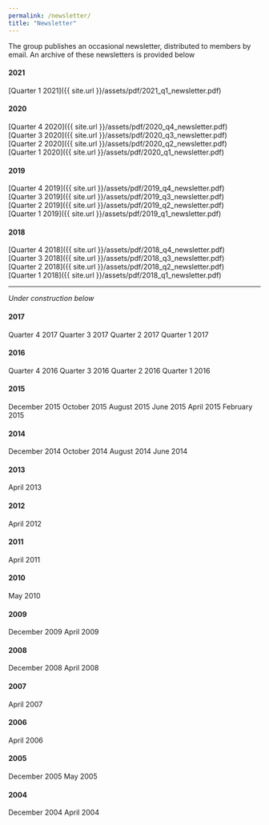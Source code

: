 ```yaml
---
permalink: /newsletter/
title: "Newsletter"
---
```


The group publishes an occasional newsletter, distributed to members by email. An archive of these newsletters is provided below

#### 2021
[Quarter 1 2021]({{ site.url }}/assets/pdf/2021_q1_newsletter.pdf)  

#### 2020
[Quarter 4 2020]({{ site.url }}/assets/pdf/2020_q4_newsletter.pdf)\
[Quarter 3 2020]({{ site.url }}/assets/pdf/2020_q3_newsletter.pdf)\
[Quarter 2 2020]({{ site.url }}/assets/pdf/2020_q2_newsletter.pdf)\
[Quarter 1 2020]({{ site.url }}/assets/pdf/2020_q1_newsletter.pdf)  

#### 2019
[Quarter 4 2019]({{ site.url }}/assets/pdf/2019_q4_newsletter.pdf)\
[Quarter 3 2019]({{ site.url }}/assets/pdf/2019_q3_newsletter.pdf)\
[Quarter 2 2019]({{ site.url }}/assets/pdf/2019_q2_newsletter.pdf)\
[Quarter 1 2019]({{ site.url }}/assets/pdf/2019_q1_newsletter.pdf)  

#### 2018
[Quarter 4 2018]({{ site.url }}/assets/pdf/2018_q4_newsletter.pdf)\
[Quarter 3 2018]({{ site.url }}/assets/pdf/2018_q3_newsletter.pdf)\
[Quarter 2 2018]({{ site.url }}/assets/pdf/2018_q2_newsletter.pdf)\
[Quarter 1 2018]({{ site.url }}/assets/pdf/2018_q1_newsletter.pdf)  

---

*Under construction below*



#### 2017
Quarter 4 2017
Quarter 3 2017
Quarter 2 2017
Quarter 1 2017

#### 2016
Quarter 4 2016
Quarter 3 2016
Quarter 2 2016
Quarter 1 2016

#### 2015
December 2015
October 2015
August 2015
June 2015
April 2015
February 2015

#### 2014
December 2014
October 2014
August 2014
June 2014

#### 2013
April 2013

#### 2012
April 2012

#### 2011 
April 2011

#### 2010
May 2010

#### 2009
December 2009
April 2009 

#### 2008
December 2008
April 2008

#### 2007
April 2007

#### 2006
April 2006

#### 2005
December 2005
May 2005

#### 2004
December 2004
April 2004
